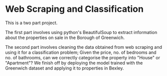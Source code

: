 # Web Scraping and Classification
This is a two part project. 

The first part involves using python's BeautifulSoup to extract information about the properties on sale in the Borough of Greenwich. 

The second part involves cleaning the data obtained from web scraping and using it for a classification problem; Given the price, no. of bedrooms and no.
of bathrooms, can we correctly categorise the property into "House" or "Apartment"? We finish off by deploying the model trained with the Greenwich dataset and applying it to properties in Bexley.
